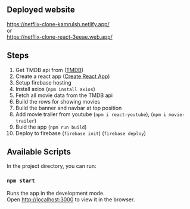 ## Deployed website
https://netflix-clone-kamrulsh.netlify.app/ <br />
or <br />
https://netflix-clone-react-3eeae.web.app/

## Steps
1. Get TMDB api from ([TMDB](https://www.themoviedb.org/))
2. Create a react app ([Create React App](https://github.com/facebook/create-react-app))
3. Setup firebase hosting
4. Install axios (`npm install axios`)
5. Fetch all movie data from the TMDB api
6. Build the rows for showing movies
7. Build the banner and navbar at top position
8. Add movie trailer from youtube (`npm i react-youtube`), (`npm i movie-trailer`)
9. Buid the app (`npm run build`)
10. Deploy to firebase (`firebase init`) (`firebase deploy`)


## Available Scripts

In the project directory, you can run:

### `npm start`

Runs the app in the development mode.<br />
Open [http://localhost:3000](http://localhost:3000) to view it in the browser.
